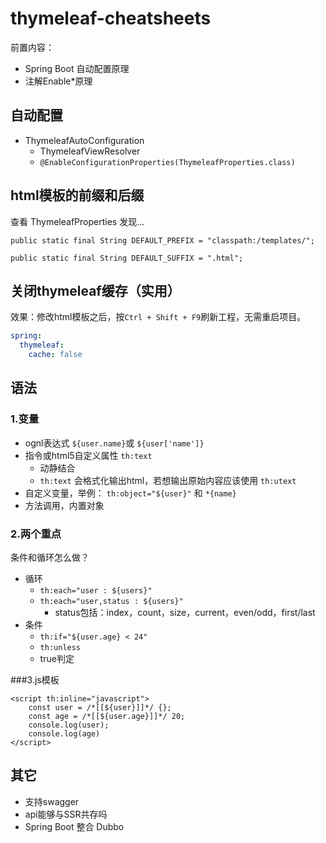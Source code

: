 # thymeleaf-cheatsheets
前置内容：
- Spring Boot 自动配置原理
- 注解Enable*原理

##  自动配置
- ThymeleafAutoConfiguration
    - ThymeleafViewResolver
    - `@EnableConfigurationProperties(ThymeleafProperties.class)`

## html模板的前缀和后缀
查看 ThymeleafProperties 发现...
```
public static final String DEFAULT_PREFIX = "classpath:/templates/";

public static final String DEFAULT_SUFFIX = ".html"; 
```

## 关闭thymeleaf缓存（实用）
效果：修改html模板之后，按`Ctrl + Shift + F9`刷新工程，无需重启项目。
```yml
spring:
  thymeleaf:
    cache: false
```

## 语法
### 1.变量
- ognl表达式 `${user.name}`或 `${user['name']}`
- 指令或html5自定义属性 `th:text` 
    - 动静结合
    - `th:text` 会格式化输出html，若想输出原始内容应该使用 `th:utext`
- 自定义变量，举例： `th:object="${user}"` 和 `*{name}`
- 方法调用，内置对象

### 2.两个重点 
条件和循环怎么做？
- 循环 
    - `th:each="user : ${users}"` 
    - `th:each="user,status : ${users}"`
        - status包括：index，count，size，current，even/odd，first/last
- 条件
    - `th:if="${user.age} < 24"`
    - `th:unless`
    - true判定
 
###3.js模板
```
<script th:inline="javascript">
    const user = /*[[${user}]]*/ {};
    const age = /*[[${user.age}]]*/ 20;
    console.log(user);
    console.log(age)
</script>
```

## 其它
- 支持swagger
- api能够与SSR共存吗
- Spring Boot 整合 Dubbo